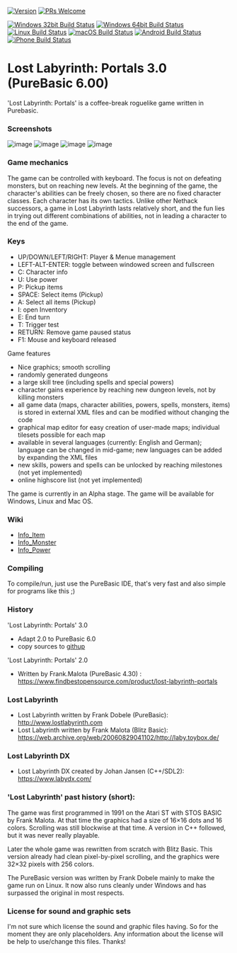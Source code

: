 [![Version](https://img.shields.io/badge/3.0.alpha1-brightgreen.svg)](https://github.com/aismann/Lost-Labyrinth-Portals/pulls)
[![PRs Welcome](https://img.shields.io/badge/PRs-welcome-blue.svg)](https://github.com/aismann/Lost-Labyrinth-Portals/pulls)

[![Windows 32bit Build Status](https://img.shields.io/badge/Windows32-passed-green.svg)](https://github.com/aismann/Lost-Labyrinth-Portals/pulls)
[![Windows 64bit Build Status](https://img.shields.io/badge/Windows64-passed-green.svg)](https://github.com/aismann/Lost-Labyrinth-Portals/pulls)
[![Linux Build Status](https://img.shields.io/badge/Linux-untested-orange.svg)](https://github.com/aismann/Lost-Labyrinth-Portals/pulls)
[![macOS Build Status](https://img.shields.io/badge/macOS-untested-orange.svg)](https://github.com/aismann/Lost-Labyrinth-Portals/pulls)
[![Android Build Status](https://img.shields.io/badge/Android-unsupported-red.svg)](https://github.com/aismann/Lost-Labyrinth-Portals/pulls)
[![iPhone Build Status](https://img.shields.io/badge/iPhone-unsupported-red.svg)](https://github.com/aismann/Lost-Labyrinth-Portals/pulls)

# Lost Labyrinth: Portals 3.0 (PureBasic 6.00)
'Lost Labyrinth: Portals' is a coffee-break roguelike game written in Purebasic.

### Screenshots
![image](https://user-images.githubusercontent.com/8652787/174069366-f422d91e-79da-4907-be45-367661f17268.png)
![image](https://user-images.githubusercontent.com/8652787/174069583-ebfd8f9c-9ac0-4e3f-9da0-9d098f50e493.png)
![image](https://user-images.githubusercontent.com/8652787/174097155-1c83e3fb-9d99-4abd-ae87-8034249c22cf.png)
![image](https://user-images.githubusercontent.com/8652787/174097396-746682ad-19a6-4094-803f-92b303217772.png)

### Game mechanics
The game can be controlled with keyboard. The focus is not on defeating monsters, but on reaching new levels. 
At the beginning of the game, the character's abilities can be freely chosen, so there are no fixed character classes. 
Each character has its own tactics. Unlike other Nethack successors, a game in Lost Labyrinth lasts relatively short, and the fun lies in trying out different combinations of abilities, not in leading a character to the end of the game.

### Keys
- UP/DOWN/LEFT/RIGHT: Player & Menue management
- LEFT-ALT-ENTER: toggle between windowed screen and fullscreen
- C: Character info
- U: Use power
- P: Pickup items 
- SPACE: Select items (Pickup)
- A: Select all items (Pickup)
- I: open Inventory
- E: End turn
- T: Trigger test
- RETURN: Remove game paused status
- F1: Mouse and keyboard released

Game features
* Nice graphics; smooth scrolling 
* randomly generated dungeons 
* a large skill tree (including spells and special powers) 
* character gains experience by reaching new dungeon levels, not by killing monsters 
* all game data (maps, character abilities, powers, spells, monsters, items) is stored in external XML files and can be modified without changing the code 
* graphical map editor for easy creation of user-made maps; individual tilesets possible for each map 
* available in several languages (currently: English and German); language can be changed in mid-game; new languages can be added by expanding the XML files 
* new skills, powers and spells can be unlocked by reaching milestones (not yet implemented) 
* online highscore list (not yet implemented)

The game is currently in an Alpha stage. 
The game will be available for Windows, Linux and Mac OS.

### Wiki
- [Info_Item](https://github.com/aismann/Lost-Labyrinth-Portals/blob/main/wiki/Info_Item.html)
- [Info_Monster](https://github.com/aismann/Lost-Labyrinth-Portals/blob/main/wiki/Info_Monster.html)
- [Info_Power](https://github.com/aismann/Lost-Labyrinth-Portals/blob/main/wiki/Info_Power.html)


### Compiling
To compile/run, just use the PureBasic IDE, that's very fast and also simple for programs like this ;)


### History
'Lost Labyrinth: Portals' 3.0
- Adapt 2.0 to PureBasic 6.0
- copy sources to [githup](https://github.com/)

'Lost Labyrinth: Portals' 2.0 
- Written by Frank.Malota (PureBasic 4.30) : https://www.findbestopensource.com/product/lost-labyrinth-portals

### Lost Labyrinth
* Lost Labyrinth written by Frank Dobele (PureBasic): http://www.lostlabyrinth.com 
* Lost Labyrinth written by Frank Malota (Blitz Basic): https://web.archive.org/web/20060829041102/http://laby.toybox.de/

### Lost Labyrinth DX 
- Lost Labyrinth DX created by Johan Jansen (C++/SDL2): https://www.labydx.com/

### 'Lost Labyrinth' past history (short):
The game was first programmed in 1991 on the Atari ST with STOS BASIC by Frank Malota. At that time the graphics had a size of 16×16 dots and 16 colors. Scrolling was still blockwise at that time. A version in C++ followed, but it was never really playable. 

Later the whole game was rewritten from scratch with Blitz Basic. This version already had clean pixel-by-pixel scrolling, and the graphics were 32×32 pixels with 256 colors.

The PureBasic version was written by Frank Dobele mainly to make the game run on Linux. It now also runs cleanly under Windows and has surpassed the original in most respects.

### License for sound and graphic sets
I'm not sure which license the sound and graphic files having.
So for the moment they are only placeholders.
Any information about the license will be help to use/change this files.
Thanks!
